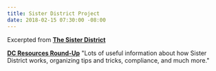 ```yaml
---
title: Sister District Project
date: 2018-02-15 07:30:00 -08:00
---
```


Excerpted from [**The Sister District**](Projecthttps://www.sisterdistrict.com/) 

[**DC Resources Round-Up**](https://docs.google.com/document/d/1aq0h7B_1nfMYQ2jEum2_Q5ekkzFRuTKLGlexnZBEDL4/edit?mc_cid=27313cd22f&mc_eid=16b55cad2c) 
"Lots of useful information about how Sister District works, organizing tips and tricks, compliance, and much more."

